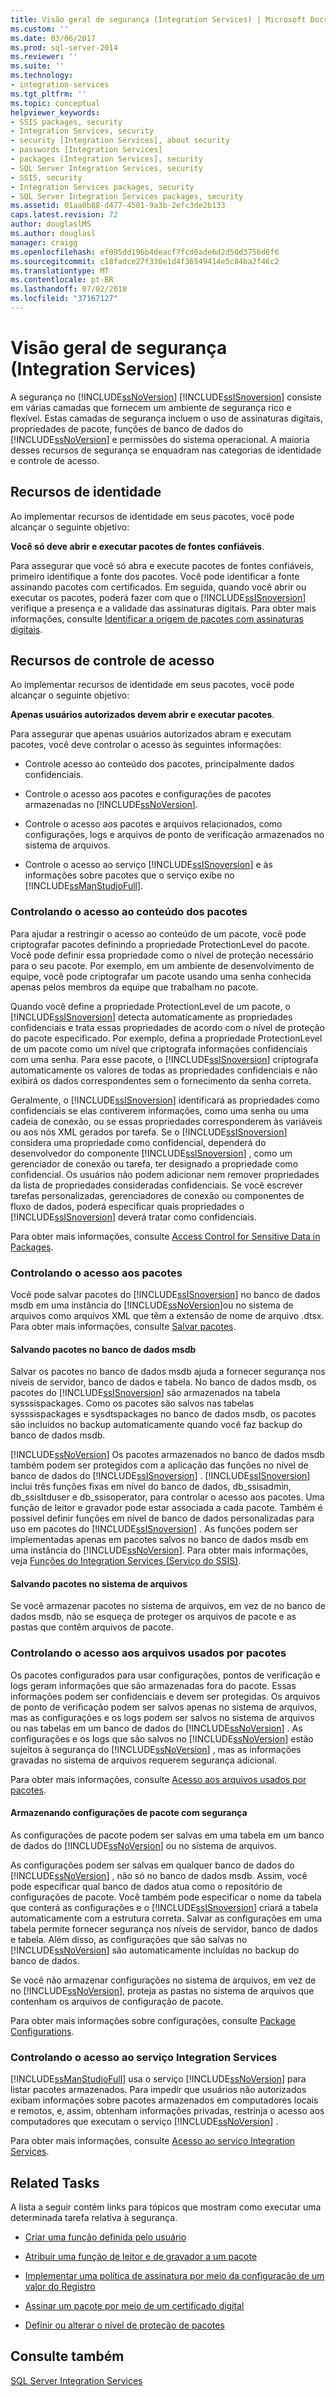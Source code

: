 ```yaml
---
title: Visão geral de segurança (Integration Services) | Microsoft Docs
ms.custom: ''
ms.date: 03/06/2017
ms.prod: sql-server-2014
ms.reviewer: ''
ms.suite: ''
ms.technology:
- integration-services
ms.tgt_pltfrm: ''
ms.topic: conceptual
helpviewer_keywords:
- SSIS packages, security
- Integration Services, security
- security [Integration Services], about security
- passwords [Integration Services]
- packages [Integration Services], security
- SQL Server Integration Services, security
- SSIS, security
- Integration Services packages, security
- SQL Server Integration Services packages, security
ms.assetid: 01aa0b88-d477-4581-9a3b-2efc3de2b133
caps.latest.revision: 72
author: douglaslMS
ms.author: douglasl
manager: craigg
ms.openlocfilehash: ef095dd196b4deacf7fcd6ade6d2d50d3756d6f6
ms.sourcegitcommit: c18fadce27f330e1d4f36549414e5c84ba2f46c2
ms.translationtype: MT
ms.contentlocale: pt-BR
ms.lasthandoff: 07/02/2018
ms.locfileid: "37167127"
---
```

# <a name="security-overview-integration-services"></a>Visão geral de segurança (Integration Services)
  A segurança no [!INCLUDE[ssNoVersion](../../includes/ssnoversion-md.md)] [!INCLUDE[ssISnoversion](../../includes/ssisnoversion-md.md)] consiste em várias camadas que fornecem um ambiente de segurança rico e flexível. Estas camadas de segurança incluem o uso de assinaturas digitais, propriedades de pacote, funções de banco de dados do [!INCLUDE[ssNoVersion](../../includes/ssnoversion-md.md)] e permissões do sistema operacional. A maioria desses recursos de segurança se enquadram nas categorias de identidade e controle de acesso.  
  
## <a name="identity-features"></a>Recursos de identidade  
 Ao implementar recursos de identidade em seus pacotes, você pode alcançar o seguinte objetivo:  
  
 **Você só deve abrir e executar pacotes de fontes confiáveis**.  
  
 Para assegurar que você só abra e execute pacotes de fontes confiáveis, primeiro identifique a fonte dos pacotes. Você pode identificar a fonte assinando pacotes com certificados. Em seguida, quando você abrir ou executar os pacotes, poderá fazer com que o [!INCLUDE[ssISnoversion](../../includes/ssisnoversion-md.md)] verifique a presença e a validade das assinaturas digitais. Para obter mais informações, consulte [Identificar a origem de pacotes com assinaturas digitais](identify-the-source-of-packages-with-digital-signatures.md).  
  
## <a name="access-control-features"></a>Recursos de controle de acesso  
 Ao implementar recursos de identidade em seus pacotes, você pode alcançar o seguinte objetivo:  
  
 **Apenas usuários autorizados devem abrir e executar pacotes**.  
  
 Para assegurar que apenas usuários autorizados abram e executam pacotes, você deve controlar o acesso às seguintes informações:  
  
-   Controle acesso ao conteúdo dos pacotes, principalmente dados confidenciais.  
  
-   Controle o acesso aos pacotes e configurações de pacotes armazenadas no [!INCLUDE[ssNoVersion](../../includes/ssnoversion-md.md)].  
  
-   Controle o acesso aos pacotes e arquivos relacionados, como configurações, logs e arquivos de ponto de verificação armazenados no sistema de arquivos.  
  
-   Controle o acesso ao serviço [!INCLUDE[ssISnoversion](../../includes/ssisnoversion-md.md)] e às informações sobre pacotes que o serviço exibe no [!INCLUDE[ssManStudioFull](../../includes/ssmanstudiofull-md.md)].  
  
### <a name="controlling-access-to-the-contents-of-packages"></a>Controlando o acesso ao conteúdo dos pacotes  
 Para ajudar a restringir o acesso ao conteúdo de um pacote, você pode criptografar pacotes definindo a propriedade ProtectionLevel do pacote. Você pode definir essa propriedade como o nível de proteção necessário para o seu pacote. Por exemplo, em um ambiente de desenvolvimento de equipe, você pode criptografar um pacote usando uma senha conhecida apenas pelos membros da equipe que trabalham no pacote.  
  
 Quando você define a propriedade ProtectionLevel de um pacote, o [!INCLUDE[ssISnoversion](../../includes/ssisnoversion-md.md)] detecta automaticamente as propriedades confidenciais e trata essas propriedades de acordo com o nível de proteção do pacote especificado. Por exemplo, defina a propriedade ProtectionLevel de um pacote como um nível que criptografa informações confidenciais com uma senha. Para esse pacote, o [!INCLUDE[ssISnoversion](../../includes/ssisnoversion-md.md)] criptografa automaticamente os valores de todas as propriedades confidenciais e não exibirá os dados correspondentes sem o fornecimento da senha correta.  
  
 Geralmente, o [!INCLUDE[ssISnoversion](../../includes/ssisnoversion-md.md)] identificará as propriedades como confidenciais se elas contiverem informações, como uma senha ou uma cadeia de conexão, ou se essas propriedades corresponderem às variáveis ou aos nós XML gerados por tarefa. Se o [!INCLUDE[ssISnoversion](../../includes/ssisnoversion-md.md)] considera uma propriedade como confidencial, dependerá do desenvolvedor do componente [!INCLUDE[ssISnoversion](../../includes/ssisnoversion-md.md)] , como um gerenciador de conexão ou tarefa, ter designado a propriedade como confidencial. Os usuários não podem adicionar nem remover propriedades da lista de propriedades consideradas confidenciais. Se você escrever tarefas personalizadas, gerenciadores de conexão ou componentes de fluxo de dados, poderá especificar quais propriedades o [!INCLUDE[ssISnoversion](../../includes/ssisnoversion-md.md)] deverá tratar como confidenciais.  
  
 Para obter mais informações, consulte [Access Control for Sensitive Data in Packages](access-control-for-sensitive-data-in-packages.md).  
  
### <a name="controlling-access-to-packages"></a>Controlando o acesso aos pacotes  
 Você pode salvar pacotes do [!INCLUDE[ssISnoversion](../../includes/ssisnoversion-md.md)] no banco de dados msdb em uma instância do [!INCLUDE[ssNoVersion](../../includes/ssnoversion-md.md)]ou no sistema de arquivos como arquivos XML que têm a extensão de nome de arquivo .dtsx. Para obter mais informações, consulte [Salvar pacotes](../save-packages.md).  
  
#### <a name="saving-packages-to-the-msdb-database"></a>Salvando pacotes no banco de dados msdb  
 Salvar os pacotes no banco de dados msdb ajuda a fornecer segurança nos níveis de servidor, banco de dados e tabela. No banco de dados msdb, os pacotes do [!INCLUDE[ssISnoversion](../../includes/ssisnoversion-md.md)] são armazenados na tabela sysssispackages. Como os pacotes são salvos nas tabelas sysssispackages e sysdtspackages no banco de dados msdb, os pacotes são incluídos no backup automaticamente quando você faz backup do banco de dados msdb.  
  
 [!INCLUDE[ssNoVersion](../../includes/ssnoversion-md.md)] Os pacotes armazenados no banco de dados msdb também podem ser protegidos com a aplicação das funções no nível de banco de dados do [!INCLUDE[ssISnoversion](../../includes/ssisnoversion-md.md)] . [!INCLUDE[ssISnoversion](../../includes/ssisnoversion-md.md)] inclui três funções fixas em nível do banco de dados, db_ssisadmin, db_ssisltduser e db_ssisoperator, para controlar o acesso aos pacotes. Uma função de leitor e gravador pode estar associada a cada pacote. Também é possível definir funções em nível de banco de dados personalizadas para uso em pacotes do [!INCLUDE[ssISnoversion](../../includes/ssisnoversion-md.md)] . As funções podem ser implementadas apenas em pacotes salvos no banco de dados msdb em uma instância do [!INCLUDE[ssNoVersion](../../includes/ssnoversion-md.md)]. Para obter mais informações, veja [Funções do Integration Services &#40;Serviço do SSIS&#41;](integration-services-roles-ssis-service.md).  
  
#### <a name="saving-packages-to-the-file-system"></a>Salvando pacotes no sistema de arquivos  
 Se você armazenar pacotes no sistema de arquivos, em vez de no banco de dados msdb, não se esqueça de proteger os arquivos de pacote e as pastas que contêm arquivos de pacote.  
  
### <a name="controlling-access-to-files-used-by-packages"></a>Controlando o acesso aos arquivos usados por pacotes  
 Os pacotes configurados para usar configurações, pontos de verificação e logs geram informações que são armazenadas fora do pacote. Essas informações podem ser confidenciais e devem ser protegidas. Os arquivos de ponto de verificação podem ser salvos apenas no sistema de arquivos, mas as configurações e os logs podem ser salvos no sistema de arquivos ou nas tabelas em um banco de dados do [!INCLUDE[ssNoVersion](../../includes/ssnoversion-md.md)] . As configurações e os logs que são salvos no [!INCLUDE[ssNoVersion](../../includes/ssnoversion-md.md)] estão sujeitos à segurança do [!INCLUDE[ssNoVersion](../../includes/ssnoversion-md.md)] , mas as informações gravadas no sistema de arquivos requerem segurança adicional.  
  
 Para obter mais informações, consulte [Acesso aos arquivos usados por pacotes](../access-to-files-used-by-packages.md).  
  
#### <a name="storing-package-configurations-securely"></a>Armazenando configurações de pacote com segurança  
 As configurações de pacote podem ser salvas em uma tabela em um banco de dados do [!INCLUDE[ssNoVersion](../../includes/ssnoversion-md.md)] ou no sistema de arquivos.  
  
 As configurações podem ser salvas em qualquer banco de dados do [!INCLUDE[ssNoVersion](../../includes/ssnoversion-md.md)] , não só no banco de dados msdb. Assim, você pode especificar qual banco de dados atua como o repositório de configurações de pacote. Você também pode especificar o nome da tabela que conterá as configurações e o [!INCLUDE[ssISnoversion](../../includes/ssisnoversion-md.md)] criará a tabela automaticamente com a estrutura correta. Salvar as configurações em uma tabela permite fornecer segurança nos níveis de servidor, banco de dados e tabela. Além disso, as configurações que são salvas no [!INCLUDE[ssNoVersion](../../includes/ssnoversion-md.md)] são automaticamente incluídas no backup do banco de dados.  
  
 Se você não armazenar configurações no sistema de arquivos, em vez de no [!INCLUDE[ssNoVersion](../../includes/ssnoversion-md.md)], proteja as pastas no sistema de arquivos que contenham os arquivos de configuração de pacote.  
  
 Para obter mais informações sobre configurações, consulte [Package Configurations](../package-configurations.md).  
  
### <a name="controlling-access-to-the-integration-services-service"></a>Controlando o acesso ao serviço Integration Services  
 [!INCLUDE[ssManStudioFull](../../includes/ssmanstudiofull-md.md)] usa o serviço [!INCLUDE[ssNoVersion](../../includes/ssnoversion-md.md)] para listar pacotes armazenados. Para impedir que usuários não autorizados exibam informações sobre pacotes armazenados em computadores locais e remotos, e, assim, obtenham informações privadas, restrinja o acesso aos computadores que executam o serviço [!INCLUDE[ssNoVersion](../../includes/ssnoversion-md.md)] .  
  
 Para obter mais informações, consulte [Acesso ao serviço Integration Services](../access-to-the-integration-services-service.md).  
  
## <a name="related-tasks"></a>Related Tasks  
 A lista a seguir contém links para tópicos que mostram como executar uma determinada tarefa relativa à segurança.  
  
-   [Criar uma função definida pelo usuário](../create-a-user-defined-role.md)  
  
-   [Atribuir uma função de leitor e de gravador a um pacote](../assign-a-reader-and-writer-role-to-a-package.md)  
  
-   [Implementar uma política de assinatura por meio da configuração de um valor do Registro](../implement-a-signing-policy-by-setting-a-registry-value.md)  
  
-   [Assinar um pacote por meio de um certificado digital](../sign-a-package-by-using-a-digital-certificate.md)  
  
-   [Definir ou alterar o nível de proteção de pacotes](../set-or-change-the-protection-level-of-packages.md)  
  
## <a name="see-also"></a>Consulte também  
 [SQL Server Integration Services](../sql-server-integration-services.md)  
  
  
